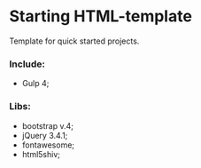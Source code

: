 # Starting HTML-template
Template for quick started projects.

### Include:
  + Gulp 4;

### Libs:
+ bootstrap v.4;
+ jQuery 3.4.1;
+ fontawesome;
+ html5shiv;





